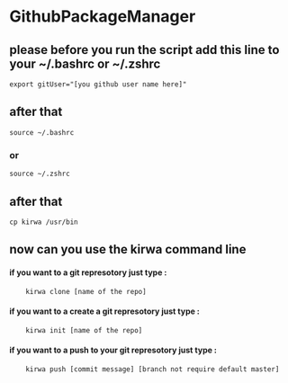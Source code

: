 # GithubPackageManager

## please before you run the script add this line to your ~/.bashrc or ~/.zshrc
```
export gitUser="[you github user name here]"
```
## after that
```
source ~/.bashrc
```
### or
```
source ~/.zshrc
```
## after that
```
cp kirwa /usr/bin
```
## now can you use the kirwa command line

#### if you want to a git represotory just type :
```
	kirwa clone [name of the repo]
```
#### if you want to a create a git represotory just type :
```
	kirwa init [name of the repo]
```
#### if you want to a push to your git represotory just type :
```
	kirwa push [commit message] [branch not require default master]
```
